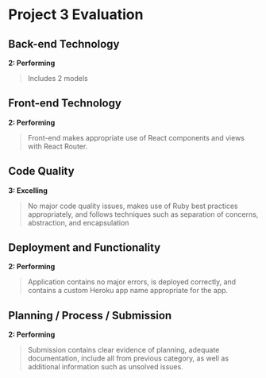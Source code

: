 # Project 3 Evaluation

## Back-end Technology
**2: Performing**
>Includes 2 models

## Front-end Technology
**2: Performing**
>Front-end makes appropriate use of React components and views with React Router.

## Code Quality
**3: Excelling**
>No major code quality issues, makes use of Ruby best practices appropriately, and follows techniques such as separation of concerns, abstraction, and encapsulation

## Deployment and Functionality
**2: Performing**
>Application contains no major errors, is deployed correctly, and contains a custom Heroku app name appropriate for the app.

## Planning / Process / Submission
**2: Performing**
>Submission contains clear evidence of planning, adequate documentation, include all from previous category, as well as additional information such as unsolved issues.

